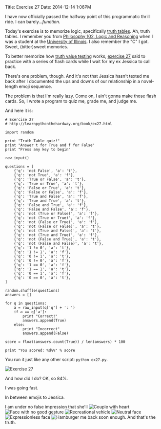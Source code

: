 Title: Exercise 27
Date: 2014-12-14 1:06PM

I have now officially passed the halfway point of this programmatic thrill ride. I can barely...*function*.

Today's exercise is to memorize logic, specifically [truth tables](https://en.wikipedia.org/wiki/Truth_table). Ah, truth tables. I remember you from [Philosophy 102, Logic and Reasoning](https://courses.illinois.edu/schedule/2015/spring/PHIL/102) when I was a student at the [University of Illinois](http://illinois.edu/). I also remember the "C" I got. Sweet, (bitter)sweet memories.

To better memorize how [truth value testing](https://docs.python.org/2/library/stdtypes.html#truth-value-testing) works, [exercise 27](http://learnpythonthehardway.org/book/ex27.html) said to practice with a series of flash cards while I wait for my ex Jessica to call back. 

There's one problem, though. And it's not that Jessica hasn't texted me back after I documented the ups and downs of our relationship in a novel-length emoji sequence.

The problem is that I'm really lazy. Come on, I ain't gonna make those flash cards. So, I wrote a program to quiz me, grade me, and judge me.

And here it is:

```
# Exercise 27
# http://learnpythonthehardway.org/book/ex27.html

import random

print "Truth Table quiz!"
print "Answer t for True and f for False"
print "Press any key to begin"

raw_input()

questions = [
    {'q': 'not False', 'a': 't'},
    {'q': 'not True', 'a': 'f'},
    {'q': 'True or False', 'a': 't'},
    {'q': 'True or True', 'a': 't'},
    {'q': 'False or True', 'a': 't'},
    {'q': 'False or False', 'a': 'f'},
    {'q': 'True and False', 'a': 'f'},
    {'q': 'True and True', 'a': 't'},
    {'q': 'False and True', 'a': 'f'},
    {'q': 'False and False', 'a': 'f'},
    {'q': 'not (True or False)', 'a': 'f'},
    {'q': 'not (True or True)', 'a': 'f'},
    {'q': 'not (False or True)', 'a': 'f'},
    {'q': 'not (False or False)', 'a': 't'},
    {'q': 'not (True and False)', 'a': 't'},
    {'q': 'not (True and True)', 'a': 'f'},
    {'q': 'not (False and True)', 'a': 't'},
    {'q': 'not (False and False)', 'a': 't'},
    {'q': '1 != 0', 'a': 't'},
    {'q': '1 != 1', 'a': 'f'},
    {'q': '0 != 1', 'a': 't'},
    {'q': '0 != 0', 'a': 'f'},
    {'q': '1 == 0', 'a': 'f'},
    {'q': '1 == 1', 'a': 't'},
    {'q': '0 == 1', 'a': 'f'},
    {'q': '0 == 0', 'a': 't'},
]

random.shuffle(questions)
answers = []

for q in questions:
    a = raw_input(q['q'] + ': ')
    if a == q['a']:
        print "Correct!"
        answers.append(True)
    else:
        print "Incorrect"
        answers.append(False)

score = float(answers.count(True)) / len(answers) * 100

print "You scored: %d%%" % score
```

You run it just like any other script: `python ex27.py`.

![Exercise 27]({filename}/images/ex27.png "Exercise 27")

And how did I do? OK, so 84%.

I was going fast.

In between emojis to Jessica.

I am under no false impression that she'll ![Couple with heart]({filename}/images/1f491.png "Couple with heart") ![Face with no good gesture]({filename}/images/1f645.png "Face with no good gesture") ![Recreational vehicle]({filename}/images/1f699.png "Recreational vehicle") ![Neutral face]({filename}/images/1f610.png "Neutral face") ![Expressionless face]({filename}/images/1f611.png "Expressionless face") ![Hamburger]({filename}/images/1f354.png "Hamburger") me back soon enough. And that's the truth.
